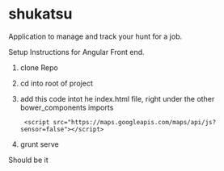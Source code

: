 shukatsu
========

Application to manage and track your hunt for a job.

Setup Instructions for Angular Front end.

1. clone Repo
2. cd into root of project
3. add this code intot he index.html file, right under the other bower_components imports

		<script src="https://maps.googleapis.com/maps/api/js?sensor=false"></script>
    <script src='bower_components/underscore/underscore-min.js'></script>
    <script src='bower_components/angular-google-maps/dist/angular-google-maps.js'></script>

3. grunt serve

Should be it


